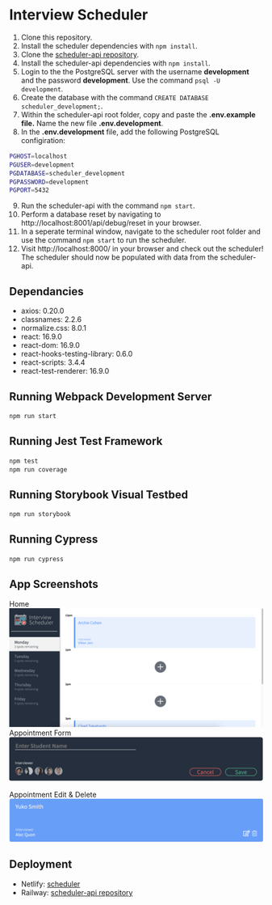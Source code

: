 # Interview Scheduler

1. Clone this repository.
2. Install the scheduler dependencies with `npm install`.
3. Clone the [scheduler-api repository](https://github.com/mzparulina/scheduler-api).
4. Install the scheduler-api dependencies with `npm install`.
5. Login to the the PostgreSQL server with the username **development** and the password **development**. Use the command `psql -U development`.
6. Create the database with the command `CREATE DATABASE scheduler_development;`.
7. Within the scheduler-api root folder, copy and paste the **.env.example file.** Name the new file **.env.development**.
8. In the **.env.development** file, add the following PostgreSQL configiration:

```sh
PGHOST=localhost
PGUSER=development
PGDATABASE=scheduler_development
PGPASSWORD=development
PGPORT=5432
```

9. Run the scheduler-api with the command `npm start`.
10. Perform a database reset by navigating to http://localhost:8001/api/debug/reset in your browser.
11. In a seperate terminal window, navigate to the scheduler root folder and use the command `npm start` to run the scheduler.
12. Visit http://localhost:8000/ in your browser and check out the scheduler! The scheduler should
    now be populated with data from the scheduler-api.

## Dependancies

- axios: 0.20.0
- classnames: 2.2.6
- normalize.css: 8.0.1
- react: 16.9.0
- react-dom: 16.9.0
- react-hooks-testing-library: 0.6.0
- react-scripts: 3.4.4
- react-test-renderer: 16.9.0

## Running Webpack Development Server

```sh
npm run start
```

## Running Jest Test Framework

```sh
npm test
npm run coverage
```

## Running Storybook Visual Testbed

```sh
npm run storybook
```
## Running Cypress
```sh
npm run cypress
```


## App Screenshots

Home
!["Scheduler Home"](https://github.com/mzparulina/scheduler/blob/master/docs/appointment-home.png)
Appointment Form
!["Scheduler Form"](https://github.com/mzparulina/scheduler/blob/master/docs/appointment-form.png)

Appointment Edit & Delete
!["Scheduler Buttons"](https://github.com/mzparulina/scheduler/blob/master/docs/appointment-buttons.png)

## Deployment
- Netlify: [scheduler](https://6442e07e414d60178b5f725d--cool-cat-36be52.netlify.app/)
- Railway: [scheduler-api repository](https://scheduler-api-production-d2f7.up.railway.app/)